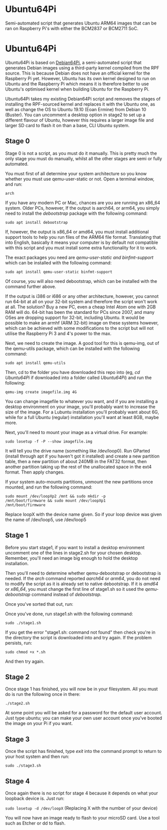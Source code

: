 # Ubuntu64Pi
Semi-automated script that generates Ubuntu ARM64 images that can be ran on Raspberry Pi's with either the BCM2837 or BCM2711 SoC.

# Ubuntu64Pi
Ubuntu64Pi is based on <a href="https://github.com/ChasTechProjects/Debian64Pi">Debian64Pi</a>, a semi-automated script that generates Debian images using a third-party kernel compiled from the RPF source. This is because Debian does not have an official kernel for the Raspberry Pi yet. However, Ubuntu has its own kernel designed to run on Ubuntu and the Raspberry Pi which means it is therefore better to use Ubuntu's optimised kernel when building Ubuntu for the Raspberry Pi.

Ubuntu64Pi takes my existing Debian64Pi script and removes the stages of installing the RPF-sourced kernel and replaces it with the Ubuntu one, as well as change the OS to Ubuntu 19.10 (Eoan Ermine) from Debian 10 (Buster). You can uncomment a desktop option in stage2 to set up a different flavour of Ubuntu, however this requires a larger image file and larger SD card to flash it on than a base, CLI Ubuntu system.

## Stage 0
Stage 0 is not a script, as you must do it manually. This is pretty much the only stage you must do manually, whilst all the other stages are semi or fully automated.

You must first of all determine your system architecture so you know whether you must use qemu-user-static or not. Open a terminal window, and run:

<code>arch</code>

If you have any modern PC or Mac, chances are you are running an x86_64 system. Older PCs, however, 
If the output is aarch64, or arm64, you simply need to install the <i>debootstrap</i> package with the following command:

<code>sudo apt install debootstrap</code>

If, however, the output is x86_64 or amd64, you must install additional support tools to help you run files of the ARM64 file format. Translating that into English, basically it means your computer is by default not compatible with this script and you must install some extra functionality for it to work.

The exact packages you need are <i>qemu-user-static and binfmt-support</i> which can be installed with the following command:

<code>sudo apt install qemu-user-static binfmt-support</code>

Of course, you will also need debootstrap, which can be installed with the command further above.

If the output is i386 or i686 or any other architecture, however, you cannot run 64-bit at all on your 32-bit system and therefore the script won't work at all. The solution? Buy a new PC, even a cheap Intel Atom one with 2GB RAM will do. 64-bit has been the standard for PCs since 2007, and many OSes are dropping support for 32-bit, including Ubuntu. It would be possible to make an armhf (ARM 32-bit) image on these systems however, which can be achieved with some modifications to the script but will not utilise the Raspberry Pi 3 and 4's power to the max.

Next, we need to create the image. A good tool for this is qemu-img, out of the qemu-utils package, which can be installed with the following command:

<code>sudo apt install qemu-utils</code>

Then, cd to the folder you have downloaded this repo into (eg, <i>cd Ubuntu64Pi</i> if downloaded into a folder called <i>Ubuntu64Pi</i>) and run the following:

<code>qemu-img create imagefile.img 4G</code>

You can change imagefile to whatever you want, and if you are installing a desktop environment on your image, you'll probably want to increase the size of the image. For a Lubuntu installation you'll probably want about 6G, while for a full Ubuntu (regular) installation you'll want at least 8GB, maybe more.

Next, you'll need to mount your image as a virtual drive. For example:

<code>sudo losetup -f -P --show imagefile.img</code>

It will tell you the drive name (something like /dev/loop0). Run GParted (install through apt if you haven't got it installed) and create a new partition table, then a new partition of about 240MB in the FAT32 format, then another partition taking up the rest of the unallocated space in the ext4 format. Then apply changes.

If your system auto-mounts partitions, unmount the new partitions once mounted, and run the following command:

<code>sudo mount /dev/loopXp2 /mnt && sudo mkdir -p /mnt/boot/firmware && sudo mount /dev/loopXp1 /mnt/boot/firmware</code>

Replace loopX with the device name given. So if your loop device was given the name of /dev/loop5, use /dev/loop5

## Stage 1

Before you start stage1, if you want to install a desktop environment uncomment one of the lines in stage2.sh for your chosen desktop. Remember, you'll need an image big enough to hold the desktop installation.

Then you'll need to determine whether qemu-debootstrap or debootstrap is needed. If the <i>arch</i> command reported <i>aarch64</i> or <i>arm64</i>, you do not need to modify the script as it is already set to native debootstrap. If it is <i>amd64</i> or <i>x86_64</i>, you must change the first line of stage1.sh so it used the <i>qemu-debootstrap</i> command instead of <i>debootstrap</i>.

Once you've sorted that out, run:

Once you've done, run stage1.sh with the following command:

<code>sudo ./stage1.sh</code>

If you get the error "stage1.sh: command not found" then check you're in the directory the script is downloaded into and try again. If the problem persists, run:

<code>sudo chmod +x *.sh</code>

And then try again.

## Stage 2

Once stage 1 has finished, you will now be in your filesystem. All you must do is run the following once in there:

<code>./stage2.sh</code>

At some point you will be asked for a password for the default user account. Just type ubuntu; you can make your own user account once you've booted the image on your Pi if you want.

## Stage 3

Once the script has finished, type <i>exit</i> into the command prompt to return to your host system and then run:

<code>sudo ./stage3.sh</code>

## Stage 4

Once again there is no script for stage 4 because it depends on what your loopback device is. Just run:

<code>sudo losetup -d /dev/loopX</code> (Replacing X with the number of your device)

You will now have an image ready to flash to your microSD card. Use a tool such as Etcher or dd to flash.
